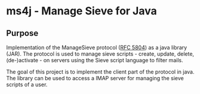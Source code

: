 # ms4j - Manage Sieve for Java

## Purpose

Implementation of the ManageSieve protocol ([RFC 5804](http://www.ietf.org/rfc/rfc5804.txt))
as a java library (JAR). The protocol is used to manage sieve scripts - create, update, delete,
(de-)activate - on servers using the Sieve script language to filter mails.

The goal of this project is to implement the client part of the protocol in java. The library
can be used to access a IMAP server for managing the sieve scripts of a user.